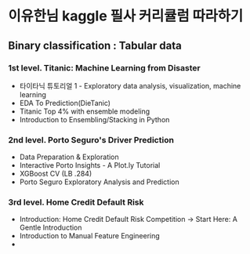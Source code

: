 # 이유한님 kaggle 필사 커리큘럼 따라하기

## Binary classification : Tabular data

### 1st level. Titanic: Machine Learning from Disaster

- 타이타닉 튜토리얼 1 - Exploratory data analysis, visualization, machine learning
- EDA To Prediction(DieTanic)
- Titanic Top 4% with ensemble modeling
- Introduction to Ensembling/Stacking in Python

### 2nd level. Porto Seguro's Driver Prediction

- Data Preparation & Exploration
- Interactive Porto Insights - A Plot.ly Tutorial
- XGBoost CV (LB .284)
- Porto Seguro Exploratory Analysis and Prediction

### 3rd level. Home Credit Default Risk

- Introduction: Home Credit Default Risk Competition -> Start Here: A Gentle Introduction
- Introduction to Manual Feature Engineering
- 

